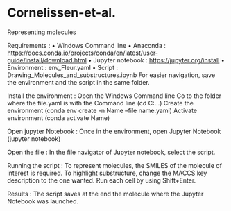 # Cornelissen-et-al.

Representing molecules

Requirements :
•	Windows Command line
•	Anaconda : https://docs.conda.io/projects/conda/en/latest/user-guide/install/download.html
•	Jupyter notebook : https://jupyter.org/install
•	Environment : env_Fleur.yaml
•	Script : Drawing_Molecules_and_substructures.ipynb
For easier navigation, save the environment and the script in the same folder. 

Install the environment : 
Open the Windows Command line
Go to the folder where the file.yaml is with the Command line  (cd C:\...)
Create the environment (conda env create -n Name –file name.yaml)
Activate environment (conda activate Name)

Open jupyter Notebook : 
Once in the environment, open Jupyter Notebook (jupyter notebook)

Open the file : 
In the file navigator of Jupyter notebook, select the script.

Running the script : 
To represent molecules, the SMILES of the molecule of interest is required. 
To highlight substructure, change the MACCS key description to the one wanted. 
Run each cell by using Shift+Enter.

Results : 
The script saves at the end the molecule where the Jupyter Notebook was launched. 
